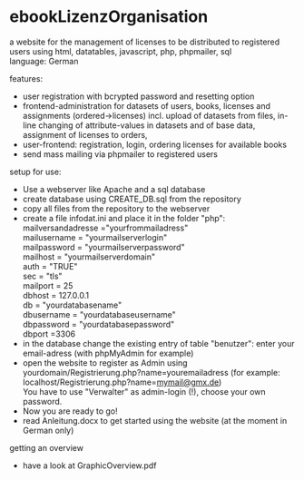 # ebookLizenzOrganisation
a website for the management of licenses to be distributed to registered users using html, datatables, javascript, php, phpmailer, sql<br>
language: German

features:
- user registration with bcrypted password and resetting option
- frontend-administration for datasets of users, books, licenses and assignments (ordered->licenses) incl. upload of datasets from files, in-line changing of attribute-values in datasets and of base data, assignment of licenses to orders,
- user-frontend: registration, login, ordering licenses for available books
- send mass mailing via phpmailer to registered users

setup for use:
- Use a webserver like Apache and a sql database
- create database using CREATE_DB.sql from the repository
- copy all files from the repository to the webserver
- create a file infodat.ini and place it in the folder "php":<br>
  mailversandadresse ="yourfrommailadress"<br>
  mailusername = "yourmailserverlogin"<br>
  mailpassword = "yourmailserverpassword"<br>
  mailhost = "yourmailserverdomain"<br>
  auth = "TRUE"<br>
  sec = "tls"<br>
  mailport = 25<br>
  dbhost = 127.0.0.1<br>
  db = "yourdatabasename"<br>
  dbusername = "yourdatabaseusername"<br>
  dbpassword = "yourdatabasepassword"<br>
  dbport =3306<br>
- in the database change the existing entry of table "benutzer": enter your email-adress (with phpMyAdmin for example)
- open the website to register as Admin using yourdomain/Registrierung.php?name=youremailadress (for example: localhost/Registrierung.php?name=mymail@gmx.de)<br>
  You have to use "Verwalter" as admin-login (!), choose your own password.<br>
- Now you are ready to go!<br>
- read Anleitung.docx to get started using the website (at the moment in German only)

getting an overview
- have a look at GraphicOverview.pdf